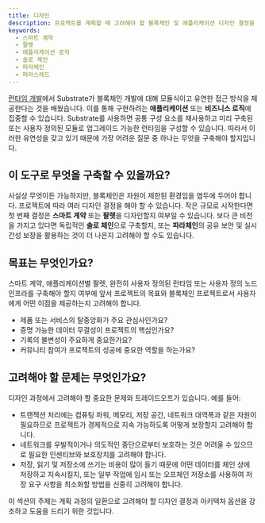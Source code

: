 ```yaml
---
title: 디자인
description: 프로젝트를 계획할 때 고려해야 할 블록체인 및 애플리케이션 디자인 결정을 제안합니다.
keywords:
  - 스마트 계약
  - 팔렛
  - 애플리케이션 로직
  - 솔로 체인
  - 파라체인
  - 파라스레드
---
```


[런타임 개발](/learn/runtime-development)에서 Substrate가 블록체인 개발에 대해 모듈식이고 유연한 접근 방식을 제공한다는 것을 배웠습니다. 이를 통해 구현하려는 **애플리케이션** 또는 **비즈니스 로직**에 집중할 수 있습니다.
Substrate를 사용하면 공통 구성 요소를 재사용하고 미리 구축된 또는 사용자 정의된 모듈로 업그레이드 가능한 런타임을 구성할 수 있습니다.
따라서 이러한 유연성을 갖고 있기 때문에 가장 어려운 질문 중 하나는 무엇을 구축해야 할지입니다.

## 이 도구로 무엇을 구축할 수 있을까요?

사실상 무엇이든 가능하지만, 블록체인은 자원이 제한된 환경임을 염두에 두어야 합니다.
프로젝트에 따라 여러 디자인 결정을 해야 할 수 있습니다.
작은 규모로 시작한다면 첫 번째 결정은 **스마트 계약** 또는 **팔렛**을 디자인할지 여부일 수 있습니다.
보다 큰 비전을 가지고 있다면 독립적인 **솔로 체인**으로 구축할지, 또는 **파라체인**의 공유 보안 및 실시간성 보장을 활용하는 것이 더 나은지 고려해야 할 수도 있습니다.

## 목표는 무엇인가요?

스마트 계약, 애플리케이션별 팔렛, 완전히 사용자 정의된 런타임 또는 사용자 정의 노드 인프라를 구축해야 할지 여부에 앞서 프로젝트의 목표와 블록체인 프로젝트로서 사용자에게 어떤 이점을 제공하는지 고려해야 합니다.

- 제품 또는 서비스의 탈중앙화가 주요 관심사인가요?
- 증명 가능한 데이터 무결성이 프로젝트의 핵심인가요?
- 기록의 불변성이 주요하게 중요한가요?
- 커뮤니티 참여가 프로젝트의 성공에 중요한 역할을 하는가요?

## 고려해야 할 문제는 무엇인가요?

디자인 과정에서 고려해야 할 중요한 문제와 트레이드오프가 있습니다.
예를 들어:

- 트랜잭션 처리에는 컴퓨팅 파워, 메모리, 저장 공간, 네트워크 대역폭과 같은 자원이 필요하므로 프로젝트가 경제적으로 지속 가능하도록 어떻게 보장할지 고려해야 합니다.
- 네트워크를 우발적이거나 의도적인 중단으로부터 보호하는 것은 어려울 수 있으므로 필요한 인센티브와 보호장치를 고려해야 합니다.
- 저장, 읽기 및 저장소에 쓰기는 비용이 많이 들기 때문에 어떤 데이터를 체인 상에 저장하고 지속시킬지, 또는 일부 작업에 임시 또는 오프체인 저장소를 사용하여 저장 요구 사항을 최소화할 방법을 신중히 고려해야 합니다.

이 섹션의 주제는 계획 과정의 일환으로 고려해야 할 디자인 결정과 아키텍처 옵션을 강조하고 도움을 드리기 위한 것입니다.